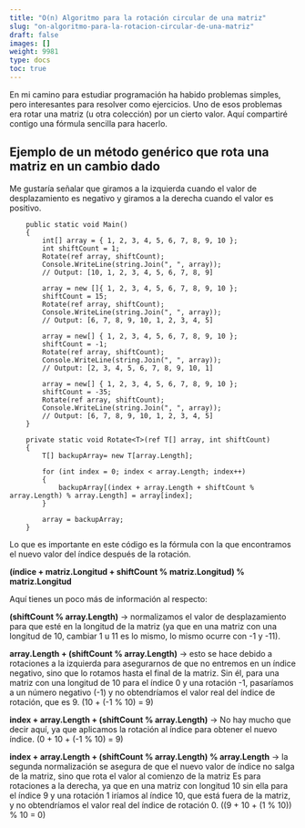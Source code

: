 ```yaml
---
title: "O(n) Algoritmo para la rotación circular de una matriz"
slug: "on-algoritmo-para-la-rotacion-circular-de-una-matriz"
draft: false
images: []
weight: 9981
type: docs
toc: true
---
```


En mi camino para estudiar programación ha habido problemas simples, pero interesantes para resolver como ejercicios. Uno de esos problemas era rotar una matriz (u otra colección) por un cierto valor. Aquí compartiré contigo una fórmula sencilla para hacerlo.

## Ejemplo de un método genérico que rota una matriz en un cambio dado
Me gustaría señalar que giramos a la izquierda cuando el valor de desplazamiento es negativo y giramos a la derecha cuando el valor es positivo.

        public static void Main()
        {
            int[] array = { 1, 2, 3, 4, 5, 6, 7, 8, 9, 10 };
            int shiftCount = 1;
            Rotate(ref array, shiftCount);
            Console.WriteLine(string.Join(", ", array));
            // Output: [10, 1, 2, 3, 4, 5, 6, 7, 8, 9]

            array = new []{ 1, 2, 3, 4, 5, 6, 7, 8, 9, 10 };
            shiftCount = 15;
            Rotate(ref array, shiftCount);
            Console.WriteLine(string.Join(", ", array));
            // Output: [6, 7, 8, 9, 10, 1, 2, 3, 4, 5]

            array = new[] { 1, 2, 3, 4, 5, 6, 7, 8, 9, 10 };
            shiftCount = -1;
            Rotate(ref array, shiftCount);
            Console.WriteLine(string.Join(", ", array));
            // Output: [2, 3, 4, 5, 6, 7, 8, 9, 10, 1]

            array = new[] { 1, 2, 3, 4, 5, 6, 7, 8, 9, 10 };
            shiftCount = -35;
            Rotate(ref array, shiftCount);
            Console.WriteLine(string.Join(", ", array));
            // Output: [6, 7, 8, 9, 10, 1, 2, 3, 4, 5]
        }

        private static void Rotate<T>(ref T[] array, int shiftCount)
        {
            T[] backupArray= new T[array.Length];

            for (int index = 0; index < array.Length; index++)
            {
                backupArray[(index + array.Length + shiftCount % array.Length) % array.Length] = array[index];
            }

            array = backupArray;
        }

Lo que es importante en este código es la fórmula con la que encontramos el nuevo valor del índice después de la rotación.

**(índice + matriz.Longitud + shiftCount % matriz.Longitud) % matriz.Longitud**

Aquí tienes un poco más de información al respecto:

**(shiftCount % array.Length)** -> normalizamos el valor de desplazamiento para que esté en la longitud de la matriz (ya que en una matriz con una longitud de 10, cambiar 1 u 11 es lo mismo, lo mismo ocurre con -1 y -11).

**array.Length + (shiftCount % array.Length)** -> esto se hace debido a rotaciones a la izquierda para asegurarnos de que no entremos en un índice negativo, sino que lo rotamos hasta el final de la matriz. Sin él, para una matriz con una longitud de 10 para el índice 0 y una rotación -1, pasaríamos a un número negativo (-1) y no obtendríamos el valor real del índice de rotación, que es 9. (10 + (-1 % 10) = 9)

**index + array.Length + (shiftCount % array.Length)** -> No hay mucho que decir aquí, ya que aplicamos la rotación al índice para obtener el nuevo índice. (0 + 10 + (-1 % 10) = 9)

**index + array.Length + (shiftCount % array.Length) % array.Length** -> la segunda normalización se asegura de que el nuevo valor de índice no salga de la matriz, sino que rota el valor al comienzo de la matriz Es para rotaciones a la derecha, ya que en una matriz con longitud 10 sin ella para el índice 9 y una rotación 1 iríamos al índice 10, que está fuera de la matriz, y no obtendríamos el valor real del índice de rotación 0. ((9 + 10 + (1 % 10)) % 10 = 0)

